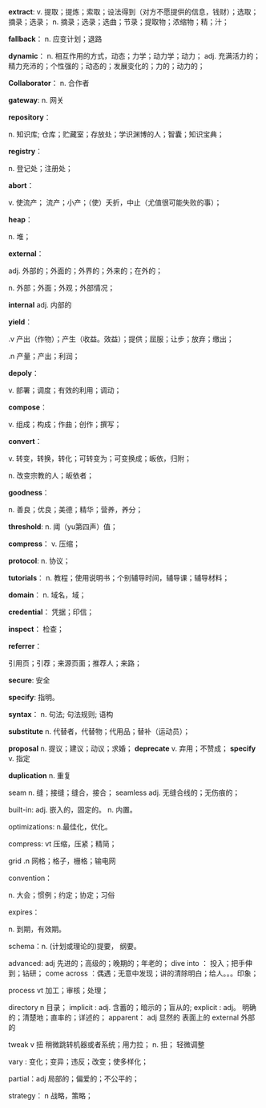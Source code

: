 **extract**: 
v. 提取；提炼；索取；设法得到（对方不愿提供的信息，钱财）；选取；摘录；选录；
n. 摘录；选录；选曲；节录；提取物；浓缩物；精；汁；

**fallback**： 
n. 应变计划；退路

**dynamic**：
n. 相互作用的方式，动态；力学；动力学；动力；
adj. 充满活力的；精力充沛的；个性强的；动态的；发展变化的；力的；动力的；

**Collaborator**： 
n. 合作者

**gateway**:
n. 网关

**repository**：

n. 知识库; 仓库；贮藏室；存放处；学识渊博的人；智囊；知识宝典；

**registry**： 

n. 登记处；注册处；

**abort**：

v. 使流产； 流产；小产；（使）夭折，中止（尤值很可能失败的事）；

**heap**：

n. 堆；

**external**：

adj. 外部的；外面的；外界的；外来的；在外的；

n. 外部；外面；外观；外部情况；

**internal**
adj. 内部的

**yield**：

.v 产出（作物）；产生（收益。效益）；提供；屈服；让步；放弃；缴出；

.n 产量；产出；利润；

**depoly**：

v. 部署；调度；有效的利用；调动；

**compose**：

v. 组成；构成；作曲；创作；撰写；

**convert**：

v. 转变，转换，转化；可转变为；可变换成；皈依，归附；

n. 改变宗教的人；皈依者；

**goodness**： 

n. 善良；优良；美德；精华；营养，养分；

**threshold**:
n. 阈（yu第四声）值；

**compress**：
v. 压缩；

**protocol**:
n. 协议；

**tutorials**：
n. 教程；使用说明书；个别辅导时间，辅导课；辅导材料；

**domain**：
n. 域名，域；

**credential**：
凭据；印信；

**inspect**：
检查；

**referrer**：

引用页；引荐；来源页面；推荐人；来路；

**secure**: 
安全

**specify**:
指明。

**syntax**：
n. 句法; 句法规则; 语构

**substitute**
n. 代替者，代替物；代用品；替补（运动员）；

**proposal**
n. 提议；建议；动议；求婚；
**deprecate**
v. 弃用；不赞成；
**specify**
v. 指定

**duplication**
n. 重复

seam n. 缝；接缝；缝合，接合；
seamless adj. 无缝合线的；无伤痕的；

built-in:  adj. 嵌入的，固定的。 n. 内置。

optimizations: n.最佳化，优化。

compress: vt 压缩，压紧；精简；

grid .n  网格；格子，栅格；输电网

convention：

n. 大会；惯例；约定；协定；习俗 

expires：

n. 到期，有效期。



schema：n.  (计划或理论的)提要， 纲要。


advanced: adj 先进的；高级的；晚期的；年老的；
dive into  ： 投入；把手伸到；钻研；
come across ：偶遇；无意中发现；讲的清除明白；给人。。。印象；

process vt  加工；审核；处理；

directory  n 目录；
implicit : adj. 含蓄的；暗示的；盲从的;
explicit : adj。 明确的；清楚地；直率的；详述的；
apparent： adj  显然的 表面上的
external  外部的

tweak v  扭 稍微跳转机器或者系统；用力拉；
n. 扭； 轻微调整

vary : 变化；变异；违反；改变；使多样化；

partial：adj  局部的；偏爱的；不公平的；

strategy： n 战略，策略；